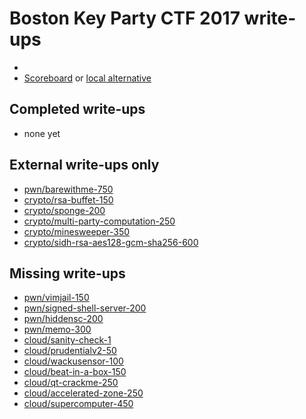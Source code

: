 # Boston Key Party CTF 2017 write-ups

* <TODO>
* [Scoreboard](TODO) or [local alternative](TODOLOCAL)

## Completed write-ups

* none yet

## External write-ups only

* [pwn/barewithme-750](pwn/barewithme-750)
* [crypto/rsa-buffet-150](crypto/rsa-buffet-150)
* [crypto/sponge-200](crypto/sponge-200)
* [crypto/multi-party-computation-250](crypto/multi-party-computation-250)
* [crypto/minesweeper-350](crypto/minesweeper-350)
* [crypto/sidh-rsa-aes128-gcm-sha256-600](crypto/sidh-rsa-aes128-gcm-sha256-600)

## Missing write-ups

* [pwn/vimjail-150](pwn/vimjail-150)
* [pwn/signed-shell-server-200](pwn/signed-shell-server-200)
* [pwn/hiddensc-200](pwn/hiddensc-200)
* [pwn/memo-300](pwn/memo-300)
* [cloud/sanity-check-1](cloud/sanity-check-1)
* [cloud/prudentialv2-50](cloud/prudentialv2-50)
* [cloud/wackusensor-100](cloud/wackusensor-100)
* [cloud/beat-in-a-box-150](cloud/beat-in-a-box-150)
* [cloud/qt-crackme-250](cloud/qt-crackme-250)
* [cloud/accelerated-zone-250](cloud/accelerated-zone-250)
* [cloud/supercomputer-450](cloud/supercomputer-450)
